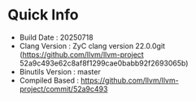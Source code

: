 # Quick Info
* Build Date : 20250718
* Clang Version : ZyC clang version 22.0.0git (https://github.com/llvm/llvm-project 52a9c493e62c8af8f1299cae0babb92f2693065b)
* Binutils Version : master
* Compiled Based : https://github.com/llvm/llvm-project/commit/52a9c493

